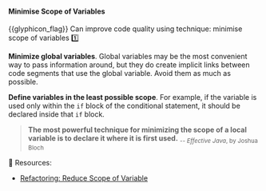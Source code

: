 <div id="title">

#### Minimise Scope of Variables

</div>

<span id="prereqs"></span>

<span id="outcomes">{{glyphicon_flag}} Can improve code quality using technique: minimise scope of variables  :one:</span>

<div id="body">

**Minimize global variables**. Global variables may be the most convenient way to pass information around, but they do create implicit links between code segments that use the global variable. Avoid them as much as possible.

**Define variables in the least possible scope**. For example, if the variable is used only within the `if` block of the conditional statement, it should be declared inside that `if` block. 

>**The most powerful technique for minimizing the scope of a local variable is to declare it where it is first used.** <sub>-- _Effective Java_, by Joshua Bloch</sub>

:paperclip: Resources:

* [Refactoring: Reduce Scope of Variable](https://refactoring.com/catalog/reduceScopeOfVariable.html) 

</div>

<div id="extras">
</div>